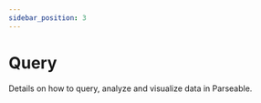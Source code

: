 ```yaml
---
sidebar_position: 3
---
```


# Query

Details on how to query, analyze and visualize data in Parseable.
